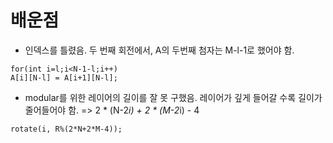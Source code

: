 # 배운점
- 인덱스를 틀렸음. 두 번째 회전에서, A의 두번째 첨자는 M-l-1로 했어야 함.
```
for(int i=l;i<N-1-l;i++)
A[i][N-l] = A[i+1][N-l];
```
- modular를 위한 레이어의 길이를 잘 못 구했음. 레이어가 깊게 들어갈 수록 길이가 줄어들어야 함. => 2 * (N-2*i) + 2 * (M-2*i) - 4
```
rotate(i, R%(2*N+2*M-4));
```
